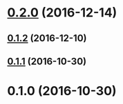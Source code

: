 <a name="0.2.0"></a>
# [0.2.0](https://github.com/nickmccurdy/karma-edge-launcher/compare/v0.1.2...v0.2.0) (2016-12-14)



<a name="0.1.2"></a>
## [0.1.2](https://github.com/nickmccurdy/karma-edge-launcher/compare/v0.1.1...v0.1.2) (2016-12-10)



<a name="0.1.1"></a>
## [0.1.1](https://github.com/nickmccurdy/karma-edge-launcher/compare/v0.1.0...v0.1.1) (2016-10-30)



<a name="0.1.0"></a>
# 0.1.0 (2016-10-30)
